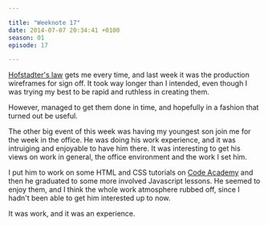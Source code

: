 ```yaml
---

title: "Weeknote 17"
date: 2014-07-07 20:34:41 +0100
season: 01
episode: 17

---
```


[Hofstadter's law](http://en.wikipedia.org/wiki/Hofstadter's_law) gets me every time, and last week it was the production wireframes for sign off. It took way longer than I intended, even though I was trying my best to be rapid and ruthless in creating them.

However, managed to get them done in time, and hopefully in a fashion that turned out be useful.

The other big event of this week was having my youngest son join me for the week in the office. He was doing his work experience, and it was intruiging and enjoyable to have him there. It was interesting to get his views on work in general, the office environment and the work I set him.

I put him to work on some HTML and CSS tutorials on [Code Academy](http://www.codecademy.com/) and then he graduated to some more involved Javascript lessons. He seemed to enjoy them, and I think the whole work atmosphere rubbed off, since I hadn't been able to get him interested up to now.

It was work, and it was an experience.
